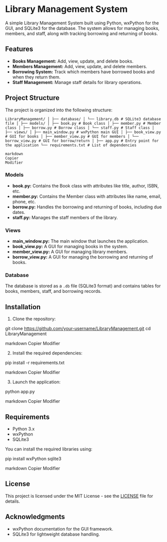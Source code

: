 # Library Management System

A simple Library Management System built using Python, wxPython for the GUI, and SQLite3 for the database. The system allows for managing books, members, and staff, along with tracking borrowing and returning of books.

## Features

- **Books Management:** Add, view, update, and delete books.
- **Members Management:** Add, view, update, and delete members.
- **Borrowing System:** Track which members have borrowed books and when they return them.
- **Staff Management:** Manage staff details for library operations.

## Project Structure

The project is organized into the following structure:
```
LibraryManagement/ │ ├── database/ │ └── library.db # SQLite3 database file │ ├── models/ │ ├── book.py # Book class │ ├── member.py # Member class │ ├── borrow.py # Borrow class │ └── staff.py # Staff class │ ├── views/ │ ├── main_window.py # wxPython main GUI │ ├── book_view.py # GUI for books │ ├── member_view.py # GUI for members │ └── borrow_view.py # GUI for borrow/return │ ├── app.py # Entry point for the application └── requirements.txt # List of dependencies

markdown
Copier
Modifier
```

### Models

- **book.py:** Contains the Book class with attributes like title, author, ISBN, etc.
- **member.py:** Contains the Member class with attributes like name, email, phone, etc.
- **borrow.py:** Handles the borrowing and returning of books, including due dates.
- **staff.py:** Manages the staff members of the library.

### Views

- **main_window.py:** The main window that launches the application.
- **book_view.py:** A GUI for managing books in the system.
- **member_view.py:** A GUI for managing library members.
- **borrow_view.py:** A GUI for managing the borrowing and returning of books.

### Database

The database is stored as a `.db` file (SQLite3 format) and contains tables for books, members, staff, and borrowing records.

## Installation

1. Clone the repository:

git clone https://github.com/your-username/LibraryManagement.git cd LibraryManagement

markdown
Copier
Modifier

2. Install the required dependencies:

pip install -r requirements.txt

markdown
Copier
Modifier

3. Launch the application:

python app.py

markdown
Copier
Modifier

## Requirements

- Python 3.x
- wxPython
- SQLite3

You can install the required libraries using:

pip install wxPython sqlite3

markdown
Copier
Modifier

## License

This project is licensed under the MIT License - see the [LICENSE](LICENSE) file for details.

## Acknowledgments

- wxPython documentation for the GUI framework.
- SQLite3 for lightweight database handling.